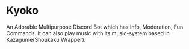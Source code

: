 # Kyoko
An Adorable Multipurpose Discord Bot which has Info, Moderation, Fun Commands. It can also play music with its music-system based in Kazagume(Shoukaku Wrapper). 
